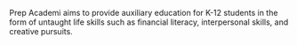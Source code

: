 Prep Academi aims to provide auxiliary education for K-12 students in the form of untaught life skills such as financial literacy, interpersonal skills, and creative pursuits.  
